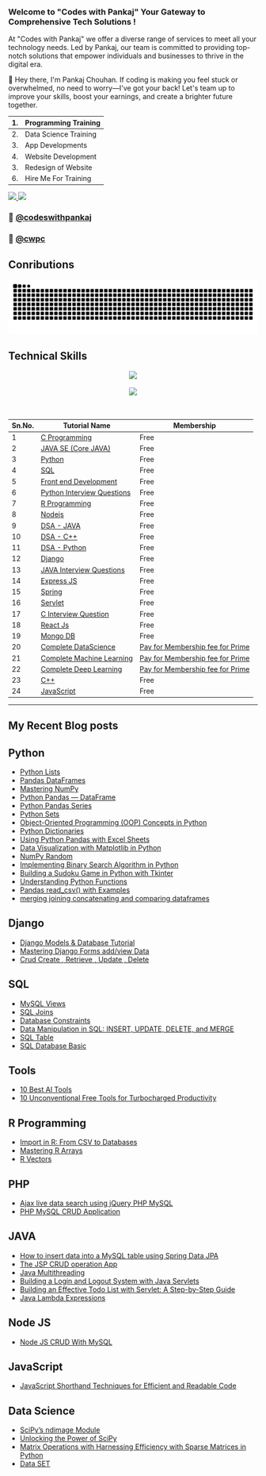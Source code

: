 <h3 align="left">
Welcome to "Codes with Pankaj"
Your Gateway to Comprehensive
Tech Solutions ! 
</h3>

<p align="left">
At "Codes with Pankaj" we offer a diverse range of services to meet all your technology needs. Led by Pankaj, our team is committed to providing top-notch solutions that empower individuals and businesses to thrive in the digital era.
</p>
<p align="left"> 
🚀 Hey there,
I'm Pankaj Chouhan. If coding is making you feel stuck or overwhelmed, no need to worry—I've got your back! Let's team up to improve your skills, boost your earnings, and create a brighter future together.
</p>

|  1. | Programming Training | 
|----|--------------------| 
| 2. | Data Science Training | 
| 3. | App Developments |
|  4. | Website Development | 
| 3. | Redesign of Website | 
| 6.| Hire Me For Training |


<p align="left"> 
  <a href="https://twitter.com/home">
    <img src="https://img.shields.io/badge/Twitter-465149?style=for-the-badge"/>
    
  </a>
  
   <a href="https://www.codeswithpankaj.com">
    <img src="https://img.shields.io/badge/Portfolio-465149?style=for-the-badge"/>
  </a>
</p>

### 🔗 [@codeswithpankaj](https://www.codeswithpankaj.com)
### 🔗 [@cwpc](https://cwpc.in/) 

## Conributions

<div align="center">
  
![snake gif](https://github.com/lakshyajain1508/Pankaj-Str/blob/output/github-snake.svg)
  
</div>

## Technical Skills

<p align="center">
  <a href="https://www.codeswithpankaj.com">
    <img src="https://skillicons.dev/icons?i=js,mongodb,typescript,next,mysql,java,php,python,r,go,c,cpp" />
  </a>
</p>
<p align="center">
  <a href="https://www.codeswithpankaj.com">
    <img src="https://skillicons.dev/icons?i=express,react,nodejs,html,css,bootstrap,jquery,tailwind,figma,git,github,wordpress" />
  </a>
</p>

<br>

| Sn.No. | Tutorial Name                            | Membership |
| ------ | ---------------------------------------- | --------|
| 1️     | [C Programming ](https://github.com/Pankaj-Str/C-Programming-Tutorial)             |Free|
| 2️     | [ JAVA SE (Core JAVA) ](https://github.com/Pankaj-Str/Learn-JAVA-SE)                         |Free|
| 3️     | [ Python ](https://github.com/Pankaj-Str/Complete-Python-Mastery)       |Free|
| 4️     | [SQL ](https://github.com/Pankaj-Str/SQL-tutorial)                               |Free|
| 5️     | [Front end Development ](https://github.com/Pankaj-Str/Front-end-Development-Tutorial) |Free|
| 6️     | [Python Interview Questions](https://github.com/Pankaj-Str/Python-Interview-Questions)    |Free|
| 7️     | [R Programming ](https://github.com/Pankaj-Str/R-Programming-Tutorial)           |Free|
| 8️     | [Nodejs ](https://github.com/Pankaj-Str/Nodejs-Concepts)                       |Free|
| 9     |[DSA - JAVA ](https://github.com/Pankaj-Str/Learn-Data-Structures-JAVA)|Free|
| 10     |[DSA - C++ ](https://github.com/Pankaj-Str/Data-Structures-CPP)|Free|
| 11 |[DSA - Python ](https://github.com/Pankaj-Str/Learn-DSA-Python)|Free|
| 12 | [Django ](https://github.com/Pankaj-Str/Django-Tutorial)|Free|
| 13 | [JAVA Interview Questions ](https://github.com/Pankaj-Str/Java-Interview-Questions-and-Answers)|Free|
| 14 | [Express JS](https://github.com/Pankaj-Str/ExpressJS-tutorial-codeswithpankaj)|Free|
|15|[Spring](https://github.com/Pankaj-Str/Spring-Tutorial)|Free|
|16|[Servlet](https://github.com/Pankaj-Str/Servlet-Tutorial)|Free|
|17|[C Interview Question ](https://github.com/Pankaj-Str/C-Interview-Questions)|Free|
|18|[React Js](https://github.com/Pankaj-Str/ReactJS-tutorial)|Free|
|19|[Mongo DB](https://github.com/Pankaj-Str/MongoDB-Tutorial)|Free|
|20 |[Complete DataScience](https://github.com/Pankaj-Str/DataScience) | [Pay for Membership fee for Prime](https://github.com/sponsors/Pankaj-Str) |
|21|[Complete Machine Learning](https://github.com/Pankaj-Str/Machine-Learning) | [Pay for Membership fee for Prime](https://github.com/sponsors/Pankaj-Str) |
|22|[Complete Deep Learning](https://github.com/Pankaj-Str/Deep-Learning) | [Pay for Membership fee for Prime](https://github.com/sponsors/Pankaj-Str)|
|23|[C++](https://github.com/Pankaj-Str/Learn-CPP)|Free|
|24|[JavaScript](https://github.com/Pankaj-Str/JavaScript-Tutorial)| Free|



--------
## My Recent Blog posts
## Python

- [Python Lists](https://codeswithpankaj.medium.com/mastering-python-lists-a-comprehensive-guide-65b709ef65e7)
- [Pandas DataFrames](https://codeswithpankaj.medium.com/mastering-pandas-dataframes-a-comprehensive-guide-codes-with-pankaj-63b22098a6d4)
- [Mastering NumPy](https://codeswithpankaj.medium.com/mastering-numpy-a-comprehensive-guide-codes-with-pankaj-178e191a9143)
- [Python Pandas — DataFrame](https://codeswithpankaj.medium.com/python-pandas-dataframe-6b7eb73a9393)
- [Python Pandas Series](https://codeswithpankaj.medium.com/python-pandas-series-f2df7ddf4720)
- [Python Sets](https://codeswithpankaj.medium.com/python-sets-569a3b5b81cd)
- [Object-Oriented Programming (OOP) Concepts in Python](https://medium.com/@codeswithpankaj/mastering-object-oriented-programming-oop-concepts-in-python-28f8d5bfce7b)
- [Python Dictionaries](https://medium.com/@codeswithpankaj/unleash-the-power-of-python-dictionaries-a-comprehensive-guide-with-examples-04adf6449de2)
- [Using Python Pandas with Excel Sheets](https://codeswithpankaj.medium.com/using-python-pandas-with-excel-sheets-41642ecc7b65)
- [Data Visualization with Matplotlib in Python](https://codeswithpankaj.medium.com/mastering-data-visualization-with-matplotlib-in-python-f0f385f837b3)
- [NumPy Random](https://codeswithpankaj.medium.com/numpy-random-681071ee5abd)
- [Implementing Binary Search Algorithm in Python](https://codeswithpankaj.medium.com/mastering-search-a-guide-to-implementing-binary-search-algorithm-in-python-36801a753782)
- [Building a Sudoku Game in Python with Tkinter](https://codeswithpankaj.medium.com/building-a-sudoku-game-in-python-with-tkinter-codes-with-pankaj-42b78a86834b)
- [Understanding Python Functions](https://codeswithpankaj.medium.com/understanding-python-functions-a-comprehensive-guide-codes-with-pankaj-95cebd864bfb)
- [Pandas read_csv() with Examples ](https://codeswithpankaj.medium.com/mastering-pandas-read-csv-with-examples-a-tutorial-by-codes-with-pankaj-96ad7c08e3b4)
- [merging joining concatenating and comparing dataframes](https://codeswithpankaj.medium.com/merging-joining-concatenating-and-comparing-dataframes-in-pandas-codeswith-6f1e96b0c3e4)

## Django
- [Django Models & Database Tutorial](https://codeswithpankaj.medium.com/django-models-database-tutorial-4ead0e6bc663)
- [Mastering Django Forms add/view Data ](https://codeswithpankaj.medium.com/mastering-django-forms-a-comprehensive-guide-2b3621f1f245)
- [Crud Create , Retrieve , Update , Delete](https://codeswithpankaj.medium.com/django-crud-create-retrieve-update-delete-codes-with-pankaj-5ad31980df3c)

## SQL

- [MySQL Views](https://codeswithpankaj.medium.com/exploring-mysql-views-simplifying-database-queries-with-examples-3a928a7f4893)
- [SQL Joins](https://codeswithpankaj.medium.com/demystifying-sql-joins-a-comprehensive-guide-codes-with-pankaj-e44aa804ec3b)
- [Database Constraints](https://codeswithpankaj.medium.com/exploring-database-constraints-ensuring-data-integrity-in-your-sql-database-codes-with-pankaj-aa131064dc9a)
- [Data Manipulation in SQL: INSERT, UPDATE, DELETE, and MERGE](https://codeswithpankaj.medium.com/mastering-data-manipulation-in-sql-insert-update-delete-and-merge-codes-with-pankaj-a087f94f0f20)
- [SQL Table](https://codeswithpankaj.medium.com/sql-table-869bbf763604)
- [SQL Database Basic](https://codeswithpankaj.medium.com/sql-database-basic-437ae162f6f4)

## Tools

- [10 Best AI Tools](https://codeswithpankaj.medium.com/10-best-ai-tools-to-make-money-and-grow-your-business-with-codes-with-pankaj-9c8401f85cc6)
- [10 Unconventional Free Tools for Turbocharged Productivity](https://codeswithpankaj.medium.com/time-warp-10-unconventional-free-tools-for-turbocharged-productivity-8cb24ff75982)

## R Programming

- [Import in R: From CSV to Databases](https://codeswithpankaj.medium.com/mastering-data-import-in-r-from-csv-to-databases-and-beyond-codes-with-pankaj-b4e9c4d593eb)
- [Mastering R Arrays](https://codeswithpankaj.medium.com/mastering-r-arrays-a-comprehensive-guide-with-examples-codes-with-pankaj-576c37890fcf)
- [R Vectors](https://codeswithpankaj.medium.com/understanding-r-vectors-a-comprehensive-guide-with-examples-codes-with-pankaj-d611f9e0322f)

## PHP

- [Ajax live data search using jQuery PHP MySQL](https://codeswithpankaj.medium.com/ajax-live-data-search-using-jquery-php-mysql-codes-with-pankaj-bb9147f8d305)
- [PHP MySQL CRUD Application](https://codeswithpankaj.medium.com/php-mysql-crud-application-812ee1b90702)

## JAVA

- [How to insert data into a MySQL table using Spring Data JPA](https://codeswithpankaj.medium.com/how-to-insert-data-into-a-mysql-table-using-spring-data-jpa-2df1a147fa9f)
- [The JSP CRUD operation App](https://codeswithpankaj.medium.com/the-jsp-crud-operation-app-with-codes-with-pankaj-292092d51b99)
- [Java Multithreading](https://codeswithpankaj.medium.com/a-deep-dive-into-java-multithreading-fd611603c8c6)
- [Building a Login and Logout System with Java Servlets](https://codeswithpankaj.medium.com/building-a-login-and-logout-system-with-java-servlets-6b51521dfcd8)
- [Building an Effective Todo List with Servlet: A Step-by-Step Guide](https://codeswithpankaj.medium.com/building-an-effective-todo-list-with-servlet-a-step-by-step-guide-caa9c37acb34)
- [Java Lambda Expressions](https://codeswithpankaj.medium.com/mastering-java-lambda-expressions-a-comprehensive-guide-by-codes-with-pankaj-c2ca3b141eb8)
## Node JS

- [Node JS CRUD With MySQL](https://codeswithpankaj.medium.com/node-js-crud-with-mysql-f605755e9fcb)

## JavaScript
- [JavaScript Shorthand Techniques for Efficient and Readable Code](https://codeswithpankaj.medium.com/javascript-shorthand-techniques-for-efficient-and-readable-code-ae64512df483)

## Data Science 
- [SciPy’s ndimage Module ](https://codeswithpankaj.medium.com/a-deep-dive-into-scipys-ndimage-module-by-codes-with-pankaj-e93dcbcb8b81)
- [Unlocking the Power of SciPy](https://codeswithpankaj.medium.com/unlocking-the-power-of-scipy-a-comprehensive-beginners-guide-aca7eb3dbb92)
- [Matrix Operations with Harnessing Efficiency with Sparse Matrices in Python ](https://codeswithpankaj.medium.com/mastering-matrix-operations-with-harnessing-efficiency-with-sparse-matrices-in-python-a-deep-5b78ded1cc7c)
- [Data SET](https://huggingface.co/datasets)

